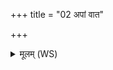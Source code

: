 +++
title = "02 अपां वात"

+++
<details><summary>मूलम् (WS)</summary>

अपां वात इव शीफालं सूर्यस्तदपलुम्पतु ।  
अप मे ऽभीलि पतत् त्वां वात हृदं यथा ॥ २ ॥
</details>
